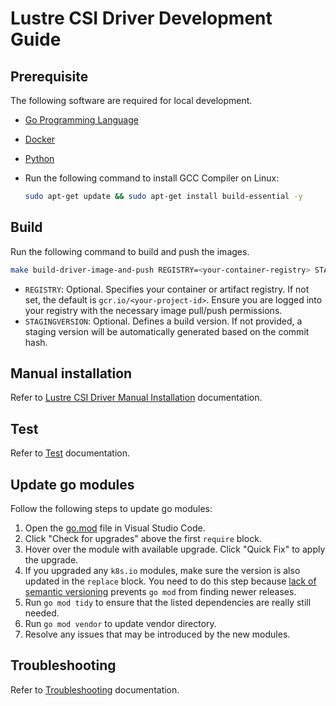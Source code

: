 <!--
Copyright 2025 Google LLC

Licensed under the Apache License, Version 2.0 (the "License");
you may not use this file except in compliance with the License.
You may obtain a copy of the License at

    https://www.apache.org/licenses/LICENSE-2.0

Unless required by applicable law or agreed to in writing, software
distributed under the License is distributed on an "AS IS" BASIS,
WITHOUT WARRANTIES OR CONDITIONS OF ANY KIND, either express or implied.
See the License for the specific language governing permissions and
limitations under the License.
-->

# Lustre CSI Driver Development Guide

## Prerequisite

The following software are required for local development.

- [Go Programming Language](https://go.dev/doc/install)
- [Docker](https://docs.docker.com/get-docker/)
- [Python](https://docs.python-guide.org/starting/installation/)
- Run the following command to install GCC Compiler on Linux:

    ```bash
    sudo apt-get update && sudo apt-get install build-essential -y
    ```

## Build

Run the following command to build and push the images.

```bash
make build-driver-image-and-push REGISTRY=<your-container-registry> STAGINGVERSION=<staging-version>
```

- `REGISTRY`: Optional. Specifies your container or artifact registry. If not set, the default is `gcr.io/<your-project-id>`. Ensure you are logged into your registry with the necessary image pull/push permissions.
- `STAGINGVERSION`: Optional. Defines a build version. If not provided, a staging version will be automatically generated based on the commit hash.

## Manual installation

Refer to [Lustre CSI Driver Manual Installation](./installation.md) documentation.

## Test

Refer to [Test](../test/README.md) documentation.

## Update go modules

Follow the following steps to update go modules:

1. Open the [go.mod](../go.mod) file in Visual Studio Code.
2. Click "Check for upgrades" above the first `require` block.
3. Hover over the module with available upgrade. Click "Quick Fix" to apply the upgrade.
4. If you upgraded any `k8s.io` modules, make sure the version is also updated in the `replace` block. You need to do this step because [lack of semantic versioning](https://github.com/kubernetes/kubernetes/issues/72638) prevents `go mod` from finding newer releases.
5. Run `go mod tidy` to ensure that the listed dependencies are really still needed.
6. Run `go mod vendor` to update vendor directory.
7. Resolve any issues that may be introduced by the new modules.

## Troubleshooting

Refer to [Troubleshooting](./troubleshooting.md) documentation.
